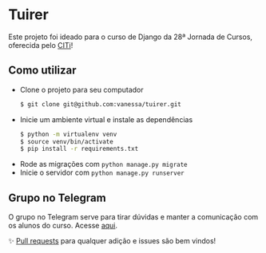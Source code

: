 # Tuirer
Este projeto foi ideado para o curso de Django da 28ª Jornada de Cursos, oferecida pelo [CITi](https://github.com/citi-ufpe)!

## Como utilizar
* Clone o projeto para seu computador
  ```bash
  $ git clone git@github.com:vanessa/tuirer.git 
  ```
* Inicie um ambiente virtual e instale as dependências
  ```bash
  $ python -m virtualenv venv
  $ source venv/bin/activate
  $ pip install -r requirements.txt
  ```
* Rode as migrações com `python manage.py migrate`
* Inicie o servidor com `python manage.py runserver`

## Grupo no Telegram
O grupo no Telegram serve para tirar dúvidas e manter a comunicação com os alunos do curso. Acesse [aqui](https://t.me/djangojc).

:sparkles: [Pull requests](https://yangsu.github.io/pull-request-tutorial/) para qualquer adição e issues são bem vindos!

